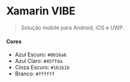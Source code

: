 # Xamarin VIBE
> Solução mobile para Android, iOS e UWP.
#### Cores
- Azul Escuro: `#0016a6`
- Azul Claro: `#45ffda`
- Cinza Escuro: `#1b1b1b`
- Branco: `#ffffff`